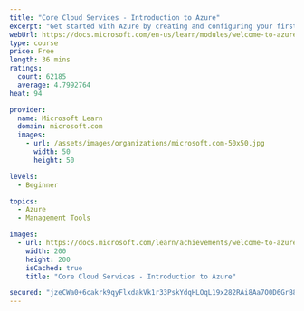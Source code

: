 ```yaml
---
title: "Core Cloud Services - Introduction to Azure"
excerpt: "Get started with Azure by creating and configuring your first website in the cloud."
webUrl: https://docs.microsoft.com/en-us/learn/modules/welcome-to-azure/
type: course
price: Free
length: 36 mins
ratings:
  count: 62185
  average: 4.7992764
heat: 94

provider:
  name: Microsoft Learn
  domain: microsoft.com
  images:
    - url: /assets/images/organizations/microsoft.com-50x50.jpg
      width: 50
      height: 50

levels:
  - Beginner

topics:
  - Azure
  - Management Tools

images:
  - url: https://docs.microsoft.com/learn/achievements/welcome-to-azure-social.png
    width: 200
    height: 200
    isCached: true
    title: "Core Cloud Services - Introduction to Azure"

secured: "jzeCWa0+6cakrk9qyFlxdakVk1r33PskYdqHLOqL19x282RAi8Aa7O0D6GrB8VF2PTYWyXL5OF/q1WRVpBt42emrKz8q0FeizaRqFVllsUVsAZ1meEu/Y84lUiHYbDFM6sY+MRJHOyTrArl2BTbjeKytfVYjAcB+Sh1yu0nt3iG1LtWJtppf2mpQTtXoZhUn6pg8q/S/9G/u5rsvBhv2jM0X2UmZRtYT4fiGrpf+EWWO1T/DAH+qjNxUdtynLcLray7uNInkPQLhpbTwiCtbzTwQ/Jt3iscdzIr4eSKMdBfwP/QxAY6pfbfw9TLTMma1dw+VkO78GB3cfZbxH8+mkVzSCTjDVLv8MPHkcU6BEJlnWaScAqENJ+zqJuzR7J+LY2i2yxyDjXLtl0wWnrHBWQ==;If2rTdcyhCDz8fq7hRt+YA=="
---
```


